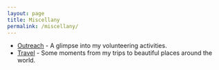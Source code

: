 ```yaml
---
layout: page
title: Miscellany
permalink: /miscellany/
---
```


<ul>
	<li><a href="extracurricular">Outreach</a> - A glimpse into my volunteering activities.</li>
	<li><a href="travel">Travel</a> - Some moments from my trips to beautiful places around the world.</li>
</ul>